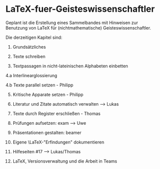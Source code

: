 # LaTeX-fuer-Geisteswissenschaftler

Geplant ist die Erstellung eines Sammelbandes mit Hinweisen zur Benutzung von LaTeX für (nichtmathematische) Geisteswissenschaftler.

Die derzeitigen Kapitel sind: 

1. Grundsätzliches

2. Texte schreiben

3. Textpassagen in nicht-lateinischen Alphabeten einbetten

4.a Interlinearglossierung

4.b Texte parallel setzen  - Philipp

5. Kritische Apparate setzen - Philipp

6. Literatur und Zitate automatisch verwalten --> Lukas

7. Texte durch Register erschließen - Thomas

8. Prüfungen aufsetzen: exam --> Uwe

9. Präsentationen gestalten: beamer

10. Eigene \LaTeX-"Erfindungen" dokumentieren

11. Hilfeseiten #17 --> Lukas/Thomas

12. LaTeX, Versionsverwaltung und die Arbeit in Teams 
